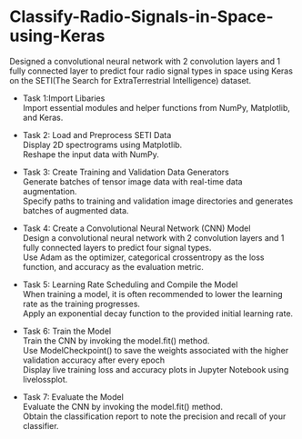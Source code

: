 # Classify-Radio-Signals-in-Space-using-Keras
Designed a convolutional neural network with 2 convolution layers and 1 fully connected layer to predict four radio signal types in space using Keras on the SETI(The Search for ExtraTerrestrial Intelligence) dataset.

- Task 1:Import Libaries<br>
Import essential modules and helper functions from NumPy, Matplotlib, and Keras.<br>

- Task 2: Load and Preprocess SETI Data<br>
Display 2D spectrograms using Matplotlib.<br>
Reshape the input data with NumPy.<br>

- Task 3: Create Training and Validation Data Generators<br>
Generate batches of tensor image data with real-time data augmentation.<br>
Specify paths to training and validation image directories and generates batches of augmented data.<br>

- Task 4: Create a Convolutional Neural Network (CNN) Model<br>
Design a convolutional neural network with 2 convolution layers and 1 fully connected layers to predict four signal types.<br>
Use Adam as the optimizer, categorical crossentropy as the loss function, and accuracy as the evaluation metric.<br>

- Task 5: Learning Rate Scheduling and Compile the Model<br>
When training a model, it is often recommended to lower the learning rate as the training progresses.<br>
Apply an exponential decay function to the provided initial learning rate.<br>

- Task 6: Train the Model<br>
Train the CNN by invoking the model.fit() method.<br>
Use ModelCheckpoint() to save the weights associated with the higher validation accuracy after every epoch<br>
Display live training loss and accuracy plots in Jupyter Notebook using livelossplot.<br>

- Task 7: Evaluate the Model<br>
Evaluate the CNN by invoking the model.fit() method.<br>
Obtain the classification report to note the precision and recall of your classifier.<br>
